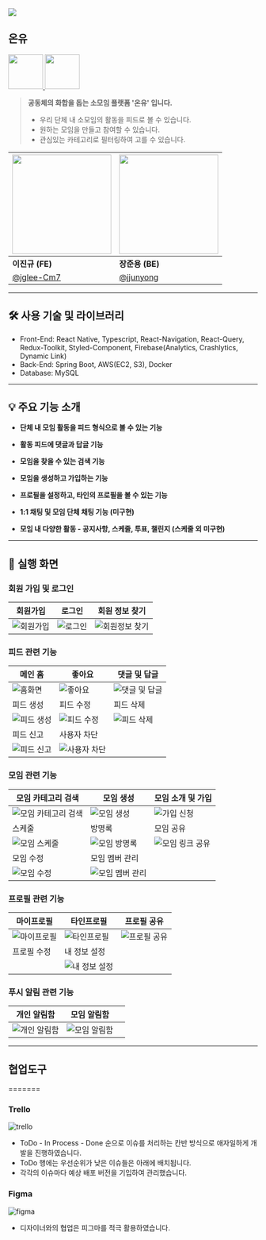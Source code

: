 <img src="https://github.com/see-the-glory/on-you-frontend/assets/16048629/f6f6a7c4-69e0-4e1e-a257-2cb63ebe3103"/>

## 온유

<p align="left">
 <a href="https://play.google.com/store/apps/details?id=com.onyoufrontend"><img src="https://github.com/see-the-glory/on-you-frontend/assets/16048629/e0b3e180-a56d-420c-86da-592ffde317af" height=70> </a>
 <a href="https://apps.apple.com/kr/app/%EC%98%A8%EC%9C%A0/id1663717005"><img src="https://github.com/see-the-glory/on-you-frontend/assets/16048629/7a4194aa-3e64-4aec-a49c-bb758effba7a" height=70> </a>
</p>
  
>**공동체의 화합을 돕는 소모임 플랫폼 '온유' 입니다.**
>- 우리 단체 내 소모임의 활동을 피드로 볼 수 있습니다.
>- 원하는 모임을 만들고 참여할 수 있습니다.
>- 관심있는 카테고리로 필터링하여 고를 수 있습니다.

<p align = "center">

| <img src="https://avatars.githubusercontent.com/u/16048629?v=4" width="200"> | <img src="https://avatars.githubusercontent.com/u/28642507?v=4" width="200"> |
| ---------------------------------------------------------------------------- | ---------------------------------------------------------------------------- |
| **이진규 (FE)**                                                              | **장준용 (BE)**                                                              |
| [@jglee-Cm7](https://github.com/jglee-Cm7)                                   | [@jjunyong](https://github.com/jjunyong)                                     |

</p>

---

## **🛠️ 사용 기술 및 라이브러리**

- Front-End: React Native, Typescript, React-Navigation, React-Query, Redux-Toolkit, Styled-Component, Firebase(Analytics, Crashlytics, Dynamic Link)
- Back-End: Spring Boot, AWS(EC2, S3), Docker
- Database: MySQL

---

## **💡 주요 기능 소개**

- **단체 내 모임 활동을 피드 형식으로 볼 수 있는 기능**

- **활동 피드에 댓글과 답글 기능**

- **모임을 찾을 수 있는 검색 기능**

- **모임을 생성하고 가입하는 기능**

- **프로필을 설정하고, 타인의 프로필을 볼 수 있는 기능**

- **1:1 채팅 및 모임 단체 채팅 기능 (미구현)**

- **모임 내 다양한 활동 - 공지사항, 스케줄, 투표, 챌린지 (스케줄 외 미구현)**

---

## **📖 실행 화면**

### **회원 가입 및 로그인**


| 회원가입                                                                                                                 | 로그인                                                                                                               | 회원 정보 찾기                                                                                                                   |
| ------------------------------------------------------------------------------------------------------------------------ | -------------------------------------------------------------------------------------------------------------------- | -------------------------------------------------------------------------------------------------------------------------------- |
| ![회원가입](https://github.com/see-the-glory/on-you-frontend/assets/16048629/13c0df28-1d91-44ab-85ca-eb8829ff03e7) | ![로그인](https://github.com/see-the-glory/on-you-frontend/assets/16048629/82c2c6fb-8132-4eb6-9b57-16fb1b4b1fc9) | ![회원정보 찾기](https://github.com/see-the-glory/on-you-frontend/assets/16048629/b4b5e016-7717-4594-aee8-61a847ab9c46) |

### **피드 관련 기능**

| 메인 홈                                                                                                                   | 좋아요                                                                                                                       | 댓글 및 답글                                                                                                                     |
| ------------------------------------------------------------------------------------------------------------------------- | ---------------------------------------------------------------------------------------------------------------------------- | -------------------------------------------------------------------------------------------------------------------------------- |
| ![홈화면](https://github.com/see-the-glory/on-you-frontend/assets/16048629/2bae6e70-9b4b-4283-90f9-029e3e592b7f)     | ![좋아요](https://github.com/see-the-glory/on-you-frontend/assets/16048629/c2ab8d39-cd9f-4986-a888-74e1a11f2631)         | ![댓글 및 답글](https://github.com/see-the-glory/on-you-frontend/assets/16048629/d5a7df78-6e18-4b7d-8f1b-f6854fbece7a) |
| 피드 생성                                                                                                                 | 피드 수정                                                                                                                    | 피드 삭제                                                                                                                        |
| ![피드 생성](https://github.com/see-the-glory/on-you-frontend/assets/16048629/2ddf571f-d58b-43dd-9d9b-db037dbe51a9) | ![피드 수정](https://github.com/see-the-glory/on-you-frontend/assets/16048629/b8a33065-13cc-45be-b175-3e333a5200d4)     | ![피드 삭제](https://github.com/see-the-glory/on-you-frontend/assets/16048629/42b91f3b-967d-4c8f-9090-e459fe3de880)         |
| 피드 신고                                                                                                                 | 사용자 차단                                                                                                                  |                                                                                                                                  |
| ![피드 신고](https://github.com/see-the-glory/on-you-frontend/assets/16048629/6cc46df5-d8ec-4997-8bd3-d423b4343d6d)  | ![사용자 차단](https://github.com/see-the-glory/on-you-frontend/assets/16048629/d6d01205-662a-4fca-91b2-4cca921dfea4) |                                                                                                                                  |

### **모임 관련 기능**

| 모임 카테고리 검색                                                                                                                      | 모임 생성                                                                                                                         | 모임 소개 및 가입                                                                                                                 |
| --------------------------------------------------------------------------------------------------------------------------------------- | --------------------------------------------------------------------------------------------------------------------------------- | --------------------------------------------------------------------------------------------------------------------------------- |
| ![모임 카테고리 검색](https://github.com/see-the-glory/on-you-frontend/assets/16048629/7bd03262-5f08-4e33-916b-0ccee66632bf) | ![모임 생성](https://github.com/see-the-glory/on-you-frontend/assets/16048629/ab87f291-c127-49aa-8786-2c6f80724e05)        | ![가입 신청](https://github.com/see-the-glory/on-you-frontend/assets/16048629/f9493531-2b77-432f-b1df-794036c253a1)        |
| 스케줄                                                                                                                                  | 방명록                                                                                                                            | 모임 공유                                                                                                                         |
| ![모임 스케줄](https://github.com/see-the-glory/on-you-frontend/assets/16048629/5dd939d8-747a-41b4-a2d4-9572be51a92a)            | ![모임 방명록](https://github.com/see-the-glory/on-you-frontend/assets/16048629/97619e6a-d20a-4d5a-abfa-b44dc07ef95a)    | ![모임 링크 공유](https://github.com/see-the-glory/on-you-frontend/assets/16048629/9e035f1e-4752-4936-97c3-47372fa6288a) |
| 모임 수정                                                                                                                               | 모임 멤버 관리                                                                                                                    |                                                                                                                                   |
| ![모임 수정](https://github.com/see-the-glory/on-you-frontend/assets/16048629/3a02ee17-95f2-46d0-947f-3677f7070aad)               | ![모임 멤버 관리](https://github.com/see-the-glory/on-you-frontend/assets/16048629/5c0ac523-e382-4c61-8b7f-7532f2643b3b) |                                                                                                                                   |

### **프로필 관련 기능**

| 마이프로필                                                                                                                 | 타인프로필                                                                                                                     | 프로필 공유                                                                                                                  |
| -------------------------------------------------------------------------------------------------------------------------- | ------------------------------------------------------------------------------------------------------------------------------ | ---------------------------------------------------------------------------------------------------------------------------- |
| ![마이프로필](https://github.com/see-the-glory/on-you-frontend/assets/16048629/710902b4-9454-49dd-8010-19427791bd19) | ![타인프로필](https://github.com/see-the-glory/on-you-frontend/assets/16048629/6f21b66d-f332-4ba4-98fb-c07dc4e890a5)    | ![프로필 공유](https://github.com/see-the-glory/on-you-frontend/assets/16048629/5d7cf1b6-bc72-4289-89d4-97863dd87bc7) |
| 프로필 수정                                                                                                                | 내 정보 설정                                                                                                                   |                                                                                                                              |
|                                                                                                                            | ![내 정보 설정](https://github.com/see-the-glory/on-you-frontend/assets/16048629/8c72b956-9159-433d-979b-3b0ef0615b00) |

### **푸시 알림 관련 기능**

| 개인 알림함                                                                                                                    | 모임 알림함                                                                                                                    |     |
| ------------------------------------------------------------------------------------------------------------------------------ | ------------------------------------------------------------------------------------------------------------------------------ | --- |
| ![개인 알림함](https://github.com/see-the-glory/on-you-frontend/assets/16048629/40edb44d-e3c6-4fdc-a0f9-a72d89784b1e) | ![모임 알림함](https://github.com/see-the-glory/on-you-frontend/assets/16048629/fa1a1497-c84c-4770-8ed0-d266fd31d4ca) |     |

---

## 협업도구

=======
### Trello

![trello](https://github.com/see-the-glory/on-you-frontend/assets/16048629/125ba891-fbd9-4137-8bf1-ab1cc74594a6)

- ToDo - In Process - Done 순으로 이슈를 처리하는 칸반 방식으로 애자일하게 개발을 진행하였습니다.
- ToDo 행에는 우선순위가 낮은 이슈들은 아래에 배치됩니다.
- 각각의 이슈마다 예상 배포 버전을 기입하여 관리했습니다.

### Figma

![figma](https://github.com/see-the-glory/on-you-frontend/assets/16048629/d02a342b-188f-43f0-8010-03f384c31f53)

- 디자이너와의 협업은 피그마를 적극 활용하였습니다.
